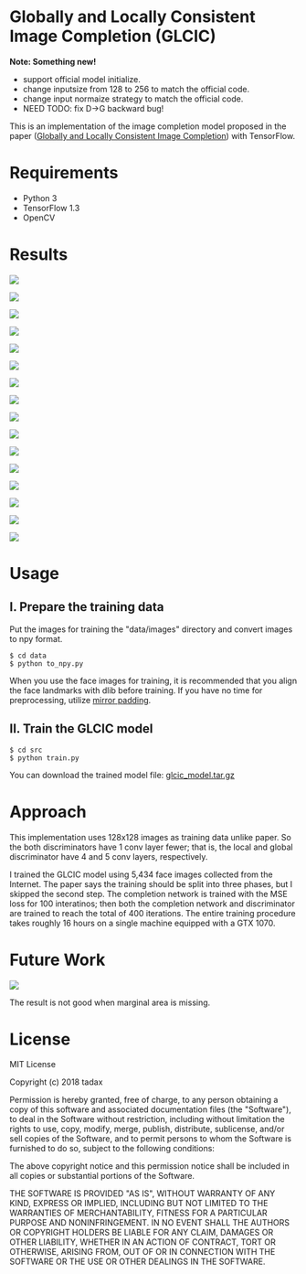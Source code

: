 # Globally and Locally Consistent Image Completion (GLCIC)

**Note: Something new!**
- support official model initialize.
- change inputsize from 128 to 256 to match the official code.
- change input normaize strategy to match the official code.
- NEED TODO: fix D->G backward bug!

This is an implementation of the image completion model proposed in the paper
([Globally and Locally Consistent Image Completion](
http://hi.cs.waseda.ac.jp/%7Eiizuka/projects/completion/data/completion_sig2017.pdf))
with TensorFlow.


# Requirements

- Python 3
- TensorFlow 1.3
- OpenCV


# Results

![](results/001.jpg)

![](results/002.jpg)

![](results/003.jpg)

![](results/004.jpg)

![](results/005.jpg)

![](results/006.jpg)

![](results/007.jpg)

![](results/008.jpg)

![](results/009.jpg)

![](results/010.jpg)

![](results/011.jpg)

![](results/012.jpg)

![](results/013.jpg)

![](results/014.jpg)

![](results/015.jpg)

![](results/016.jpg)



# Usage

## I. Prepare the training data

Put the images for training the "data/images" directory and convert images to npy format.

```
$ cd data
$ python to_npy.py
```

When you use the face images for training, it is recommended that you align the face landmarks with dlib before training.
If you have no time for preprocessing, utilize [mirror padding](
https://github.com/tadax/cvtools/tree/master/face_alignment/mirror_padding).


## II. Train the GLCIC model

```
$ cd src
$ python train.py
```

You can download the trained model file: [glcic_model.tar.gz](
https://drive.google.com/open?id=1jvP2czv_gX8Q1l0tUPNWLV8HLacK6n_Q)


# Approach

This implementation uses 128x128 images as training data unlike paper.
So the both discriminators have 1 conv layer fewer;
that is, the local and global discriminator have 4 and 5 conv layers, respectively.

I trained the GLCIC model using 5,434 face images collected from the Internet.
The paper says the training should be split into three phases, but I skipped the second step.
The completion network is trained with the MSE loss for 100 interatinos;
then both the completion network and discriminator are trained to reach the total of 400 iterations.
The entire training procedure takes roughly 16 hours on a single machine equipped with a GTX 1070.


# Future Work

![](results/marginal.jpg)

The result is not good when marginal area is missing.


# License

MIT License

Copyright (c) 2018 tadax

Permission is hereby granted, free of charge, to any person obtaining a copy
of this software and associated documentation files (the "Software"), to deal
in the Software without restriction, including without limitation the rights
to use, copy, modify, merge, publish, distribute, sublicense, and/or sell
copies of the Software, and to permit persons to whom the Software is
furnished to do so, subject to the following conditions:

The above copyright notice and this permission notice shall be included in all
copies or substantial portions of the Software.

THE SOFTWARE IS PROVIDED "AS IS", WITHOUT WARRANTY OF ANY KIND, EXPRESS OR
IMPLIED, INCLUDING BUT NOT LIMITED TO THE WARRANTIES OF MERCHANTABILITY,
FITNESS FOR A PARTICULAR PURPOSE AND NONINFRINGEMENT. IN NO EVENT SHALL THE
AUTHORS OR COPYRIGHT HOLDERS BE LIABLE FOR ANY CLAIM, DAMAGES OR OTHER
LIABILITY, WHETHER IN AN ACTION OF CONTRACT, TORT OR OTHERWISE, ARISING FROM,
OUT OF OR IN CONNECTION WITH THE SOFTWARE OR THE USE OR OTHER DEALINGS IN THE
SOFTWARE.

